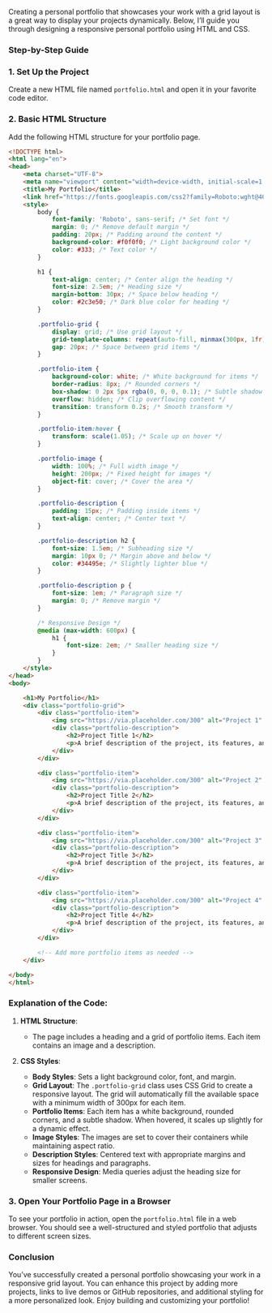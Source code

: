 Creating a personal portfolio that showcases your work with a grid layout is a great way to display your projects dynamically. Below, I’ll guide you through designing a responsive personal portfolio using HTML and CSS.

### Step-by-Step Guide

### 1. Set Up the Project

Create a new HTML file named `portfolio.html` and open it in your favorite code editor.

### 2. Basic HTML Structure

Add the following HTML structure for your portfolio page.

```html
<!DOCTYPE html>
<html lang="en">
<head>
    <meta charset="UTF-8">
    <meta name="viewport" content="width=device-width, initial-scale=1.0">
    <title>My Portfolio</title>
    <link href="https://fonts.googleapis.com/css2?family=Roboto:wght@400;500&display=swap" rel="stylesheet">
    <style>
        body {
            font-family: 'Roboto', sans-serif; /* Set font */
            margin: 0; /* Remove default margin */
            padding: 20px; /* Padding around the content */
            background-color: #f0f0f0; /* Light background color */
            color: #333; /* Text color */
        }

        h1 {
            text-align: center; /* Center align the heading */
            font-size: 2.5em; /* Heading size */
            margin-bottom: 30px; /* Space below heading */
            color: #2c3e50; /* Dark blue color for heading */
        }

        .portfolio-grid {
            display: grid; /* Use grid layout */
            grid-template-columns: repeat(auto-fill, minmax(300px, 1fr)); /* Responsive grid */
            gap: 20px; /* Space between grid items */
        }

        .portfolio-item {
            background-color: white; /* White background for items */
            border-radius: 8px; /* Rounded corners */
            box-shadow: 0 2px 5px rgba(0, 0, 0, 0.1); /* Subtle shadow */
            overflow: hidden; /* Clip overflowing content */
            transition: transform 0.2s; /* Smooth transform */
        }

        .portfolio-item:hover {
            transform: scale(1.05); /* Scale up on hover */
        }

        .portfolio-image {
            width: 100%; /* Full width image */
            height: 200px; /* Fixed height for images */
            object-fit: cover; /* Cover the area */
        }

        .portfolio-description {
            padding: 15px; /* Padding inside items */
            text-align: center; /* Center text */
        }

        .portfolio-description h2 {
            font-size: 1.5em; /* Subheading size */
            margin: 10px 0; /* Margin above and below */
            color: #34495e; /* Slightly lighter blue */
        }

        .portfolio-description p {
            font-size: 1em; /* Paragraph size */
            margin: 0; /* Remove margin */
        }

        /* Responsive Design */
        @media (max-width: 600px) {
            h1 {
                font-size: 2em; /* Smaller heading size */
            }
        }
    </style>
</head>
<body>

    <h1>My Portfolio</h1>
    <div class="portfolio-grid">
        <div class="portfolio-item">
            <img src="https://via.placeholder.com/300" alt="Project 1" class="portfolio-image"> <!-- Replace with actual project image -->
            <div class="portfolio-description">
                <h2>Project Title 1</h2>
                <p>A brief description of the project, its features, and technologies used.</p>
            </div>
        </div>

        <div class="portfolio-item">
            <img src="https://via.placeholder.com/300" alt="Project 2" class="portfolio-image"> <!-- Replace with actual project image -->
            <div class="portfolio-description">
                <h2>Project Title 2</h2>
                <p>A brief description of the project, its features, and technologies used.</p>
            </div>
        </div>

        <div class="portfolio-item">
            <img src="https://via.placeholder.com/300" alt="Project 3" class="portfolio-image"> <!-- Replace with actual project image -->
            <div class="portfolio-description">
                <h2>Project Title 3</h2>
                <p>A brief description of the project, its features, and technologies used.</p>
            </div>
        </div>

        <div class="portfolio-item">
            <img src="https://via.placeholder.com/300" alt="Project 4" class="portfolio-image"> <!-- Replace with actual project image -->
            <div class="portfolio-description">
                <h2>Project Title 4</h2>
                <p>A brief description of the project, its features, and technologies used.</p>
            </div>
        </div>

        <!-- Add more portfolio items as needed -->
    </div>

</body>
</html>
```

### Explanation of the Code:

1. **HTML Structure**:
   - The page includes a heading and a grid of portfolio items. Each item contains an image and a description.

2. **CSS Styles**:
   - **Body Styles**: Sets a light background color, font, and margin.
   - **Grid Layout**: The `.portfolio-grid` class uses CSS Grid to create a responsive layout. The grid will automatically fill the available space with a minimum width of 300px for each item.
   - **Portfolio Items**: Each item has a white background, rounded corners, and a subtle shadow. When hovered, it scales up slightly for a dynamic effect.
   - **Image Styles**: The images are set to cover their containers while maintaining aspect ratio.
   - **Description Styles**: Centered text with appropriate margins and sizes for headings and paragraphs.
   - **Responsive Design**: Media queries adjust the heading size for smaller screens.

### 3. Open Your Portfolio Page in a Browser

To see your portfolio in action, open the `portfolio.html` file in a web browser. You should see a well-structured and styled portfolio that adjusts to different screen sizes.

### Conclusion

You’ve successfully created a personal portfolio showcasing your work in a responsive grid layout. You can enhance this project by adding more projects, links to live demos or GitHub repositories, and additional styling for a more personalized look. Enjoy building and customizing your portfolio!
